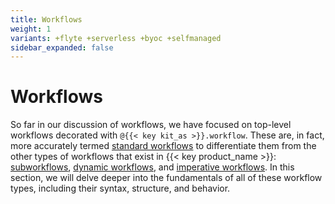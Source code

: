 ```yaml
---
title: Workflows
weight: 1
variants: +flyte +serverless +byoc +selfmanaged
sidebar_expanded: false
---
```


# Workflows

So far in our discussion of workflows, we have focused on top-level workflows decorated with `@{{< key kit_as >}}.workflow`.
These are, in fact, more accurately termed [standard workflows](./standard-workflows) to differentiate them from the other types of workflows that exist in {{< key product_name >}}: [subworkflows](./subworkflows-and-sub-launch-plans), [dynamic workflows](./dynamic-workflows), and [imperative workflows](./imperative-workflows).
In this section, we will delve deeper into the fundamentals of all of these workflow types, including their syntax, structure, and behavior.

